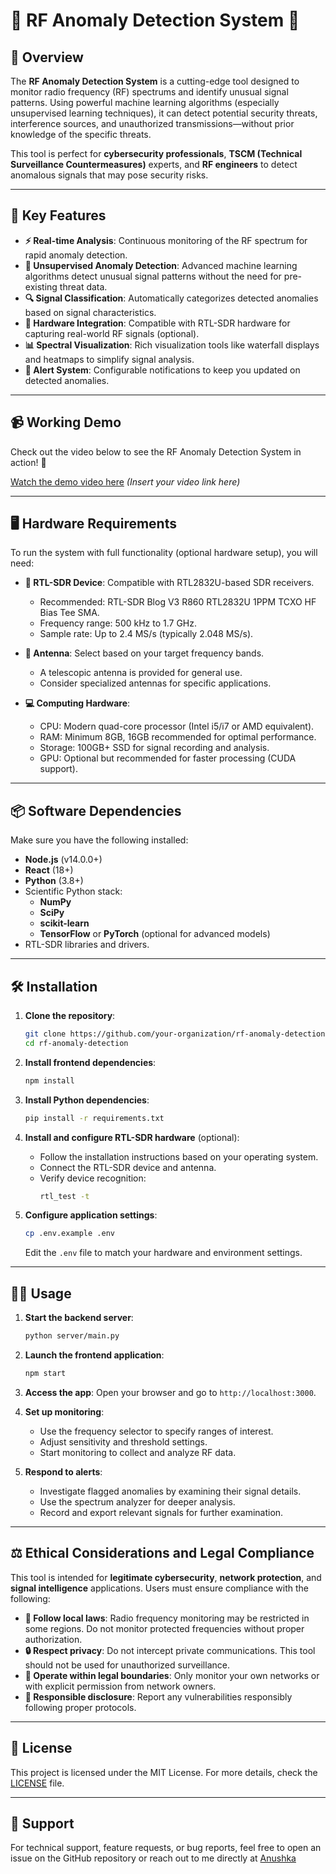# 📡 RF Anomaly Detection System 🚨

## 🌟 Overview

The **RF Anomaly Detection System** is a cutting-edge tool designed to monitor radio frequency (RF) spectrums and identify unusual signal patterns. Using powerful machine learning algorithms (especially unsupervised learning techniques), it can detect potential security threats, interference sources, and unauthorized transmissions—without prior knowledge of the specific threats.

This tool is perfect for **cybersecurity professionals**, **TSCM (Technical Surveillance Countermeasures)** experts, and **RF engineers** to detect anomalous signals that may pose security risks.

---

## 🚀 Key Features

- **⚡ Real-time Analysis**: Continuous monitoring of the RF spectrum for rapid anomaly detection.
- **🧠 Unsupervised Anomaly Detection**: Advanced machine learning algorithms detect unusual signal patterns without the need for pre-existing threat data.
- **🔍 Signal Classification**: Automatically categorizes detected anomalies based on signal characteristics.
- **🔧 Hardware Integration**: Compatible with RTL-SDR hardware for capturing real-world RF signals (optional).
- **📊 Spectral Visualization**: Rich visualization tools like waterfall displays and heatmaps to simplify signal analysis.
- **🚨 Alert System**: Configurable notifications to keep you updated on detected anomalies.

---

## 📹 Working Demo

Check out the video below to see the RF Anomaly Detection System in action! 🎥

[Watch the demo video here](#)  *(Insert your video link here)*

---

## 🖥️ Hardware Requirements

To run the system with full functionality (optional hardware setup), you will need:

- **🔌 RTL-SDR Device**: Compatible with RTL2832U-based SDR receivers.
  - Recommended: RTL-SDR Blog V3 R860 RTL2832U 1PPM TCXO HF Bias Tee SMA.
  - Frequency range: 500 kHz to 1.7 GHz.
  - Sample rate: Up to 2.4 MS/s (typically 2.048 MS/s).
  
- **📡 Antenna**: Select based on your target frequency bands.
  - A telescopic antenna is provided for general use.
  - Consider specialized antennas for specific applications.

- **💻 Computing Hardware**:
  - CPU: Modern quad-core processor (Intel i5/i7 or AMD equivalent).
  - RAM: Minimum 8GB, 16GB recommended for optimal performance.
  - Storage: 100GB+ SSD for signal recording and analysis.
  - GPU: Optional but recommended for faster processing (CUDA support).

---

## 📦 Software Dependencies

Make sure you have the following installed:

- **Node.js** (v14.0.0+)
- **React** (18+)
- **Python** (3.8+)
- Scientific Python stack:
  - **NumPy**
  - **SciPy**
  - **scikit-learn**
  - **TensorFlow** or **PyTorch** (optional for advanced models)
- RTL-SDR libraries and drivers.

---

## 🛠️ Installation

1. **Clone the repository**:
   ```bash
   git clone https://github.com/your-organization/rf-anomaly-detection.git
   cd rf-anomaly-detection
   ```

2. **Install frontend dependencies**:
   ```bash
   npm install
   ```

3. **Install Python dependencies**:
   ```bash
   pip install -r requirements.txt
   ```

4. **Install and configure RTL-SDR hardware** (optional):
   - Follow the installation instructions based on your operating system.
   - Connect the RTL-SDR device and antenna.
   - Verify device recognition:
     ```bash
     rtl_test -t
     ```

5. **Configure application settings**:
   ```bash
   cp .env.example .env
   ```
   Edit the `.env` file to match your hardware and environment settings.

---

## 🧑‍💻 Usage

1. **Start the backend server**:
   ```bash
   python server/main.py
   ```

2. **Launch the frontend application**:
   ```bash
   npm start
   ```

3. **Access the app**: Open your browser and go to `http://localhost:3000`.

4. **Set up monitoring**:
   - Use the frequency selector to specify ranges of interest.
   - Adjust sensitivity and threshold settings.
   - Start monitoring to collect and analyze RF data.

5. **Respond to alerts**:
   - Investigate flagged anomalies by examining their signal details.
   - Use the spectrum analyzer for deeper analysis.
   - Record and export relevant signals for further examination.

---

## ⚖️ Ethical Considerations and Legal Compliance

This tool is intended for **legitimate cybersecurity**, **network protection**, and **signal intelligence** applications. Users must ensure compliance with the following:

- **📜 Follow local laws**: Radio frequency monitoring may be restricted in some regions. Do not monitor protected frequencies without proper authorization.
- **🔒 Respect privacy**: Do not intercept private communications. This tool should not be used for unauthorized surveillance.
- **👮 Operate within legal boundaries**: Only monitor your own networks or with explicit permission from network owners.
- **🚨 Responsible disclosure**: Report any vulnerabilities responsibly following proper protocols.

---

## 📝 License

This project is licensed under the MIT License. For more details, check the [LICENSE](LICENSE) file.

---

## 💬 Support

For technical support, feature requests, or bug reports, feel free to open an issue on the GitHub repository or reach out to me directly at [Anushka](mailto:anushkeaa@gmail.com)
